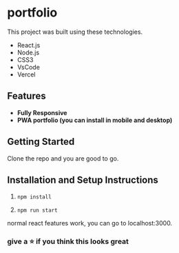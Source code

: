 # portfolio



This project was built using these technologies.

- React.js
- Node.js
- CSS3
- VsCode
- Vercel

## Features
- **Fully Responsive**
- **PWA portfolio (you can install in mobile and desktop)**

## Getting Started

Clone the repo and you are good to go.

## Installation and Setup Instructions

1. `npm install`

2. `npm run start`

normal react features work, you can go to localhost:3000. 


### give a ⭐ if you think this looks great


